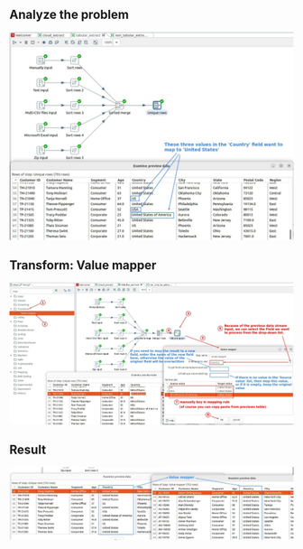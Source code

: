 ## **Analyze the problem**

![Alt find source values which should be convert](pic/01.jpg)

## **Transform: Value mapper**

![Alt value mapper](pic/02.jpg)

## **Result**

![Alt result](pic/03.jpg)
